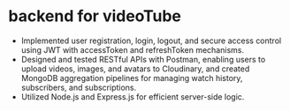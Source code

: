 # backend for videoTube 
* Implemented user registration, login, logout, and secure access control using JWT with
accessToken and refreshToken mechanisms.
* Designed and tested RESTful APIs with Postman, enabling users to upload videos, images,
and avatars to Cloudinary, and created MongoDB aggregation pipelines for managing watch
history, subscribers, and subscriptions.
* Utilized Node.js and Express.js for efficient server-side logic.
